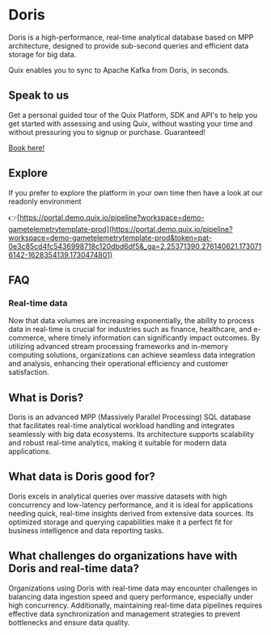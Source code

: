 <!--[tech-name]-->
# Doris

<!--[blurb-about-tech]-->
Doris is a high-performance, real-time analytical database based on MPP architecture, designed to provide sub-second queries and efficient data storage for big data.

Quix enables you to sync to Apache Kafka <span id="to_or_from">from</span> <span id="techname">Doris</span>, in seconds.

## Speak to us

Get a personal guided tour of the Quix Platform, SDK and API's to help you get started with assessing and using Quix, without wasting your time and without pressuring you to signup or purchase. Guaranteed!

[Book here!](https://share.hsforms.com/1iW0TmZzKQMChk0lxd_tGiw4yjw2?__hstc=175542013.19c333c2ae8002be5fbc6a17a447e442.1730474801833.1730474801833.1730716142494.2&__hssc=175542013.2.1730716142494&__hsfp=3927774151)


## Explore

If you prefer to explore the platform in your own time then have a look at our readonly environment

👉[https://portal.demo.quix.io/pipeline?workspace=demo-gametelemetrytemplate-prod](https://portal.demo.quix.io/pipeline?workspace=demo-gametelemetrytemplate-prod&token=pat-0e3c85cd4fc5436998718c120dbd6df5&_ga=2.25371390.276140621.1730716142-1628354139.1730474801)


## FAQ

### Real-time data

Now that data volumes are increasing exponentially, the ability to process data in real-time is crucial for industries such as finance, healthcare, and e-commerce, where timely information can significantly impact outcomes. By utilizing advanced stream processing frameworks and in-memory computing solutions, organizations can achieve seamless data integration and analysis, enhancing their operational efficiency and customer satisfaction.

## What is <span id="techname">Doris</span>?

<!--[tech-seo-text]-->
Doris is an advanced MPP (Massively Parallel Processing) SQL database that facilitates real-time analytical workload handling and integrates seamlessly with big data ecosystems. Its architecture supports scalability and robust real-time analytics, making it suitable for modern data applications.

## What data is <span id="techname">Doris</span> good for?

<!--[tech-data-seo-text]-->
Doris excels in analytical queries over massive datasets with high concurrency and low-latency performance, and it is ideal for applications needing quick, real-time insights derived from extensive data sources. Its optimized storage and querying capabilities make it a perfect fit for business intelligence and data reporting tasks.

## What challenges do organizations have with <span id="techname">Doris</span> and real-time data?

<!--[tech-challenges-seo-text]-->
Organizations using Doris with real-time data may encounter challenges in balancing data ingestion speed and query performance, especially under high concurrency. Additionally, maintaining real-time data pipelines requires effective data synchronization and management strategies to prevent bottlenecks and ensure data quality.